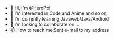 - 👋 Hi, I’m @HeroPoi
- 👀 I’m interested in Code and Anime and so on;
- 🌱 I’m currently learning Javaweb/Java/Android
- 💞️ I’m looking to collaborate on ...
- 📫 How to reach me:Sent e-mail to my address 

<!---
HeroPoi/HeroPoi is a ✨ special ✨ repository because its `README.md` (this file) appears on your GitHub profile.
You can click the Preview link to take a look at your changes.
--->
